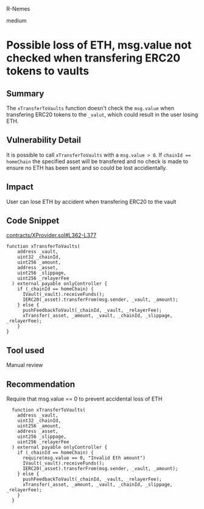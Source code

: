 R-Nemes

medium

# Possible loss of ETH, msg.value not checked when transfering ERC20 tokens to vaults

## Summary
The `xTransferToVaults` function doesn't check the `msg.value` when transfering ERC20 tokens to the `_valut`, which could result in the user losing ETH.

## Vulnerability Detail
It is possible to call `xTransferToVaults` with a `msg.value > 0`.  If `chainId == homeChain` the specified asset will be transfered and no check is made to ensure no ETH has been sent and so could be lost accidientally.

## Impact
User can lose ETH by accident when transfering ERC20 to the vault 

## Code Snippet
[contracts/XProvider.sol#L362-L377](https://github.com/sherlock-audit/2023-01-derby/blob/main/derby-yield-optimiser/contracts/XProvider.sol#L362-L377)
```solidity
function xTransferToVaults(
    address _vault,
    uint32 _chainId,
    uint256 _amount,
    address _asset,
    uint256 _slippage,
    uint256 _relayerFee
  ) external payable onlyController {
    if (_chainId == homeChain) {
      IVault(_vault).receiveFunds();
      IERC20(_asset).transferFrom(msg.sender, _vault, _amount);
    } else {
      pushFeedbackToVault(_chainId, _vault, _relayerFee);
      xTransfer(_asset, _amount, _vault, _chainId, _slippage, _relayerFee);
    }
}
  ```

## Tool used

Manual review

## Recommendation
Require that msg.value == 0 to prevent accidental loss of ETH
```solidity
  function xTransferToVaults(
    address _vault,
    uint32 _chainId,
    uint256 _amount,
    address _asset,
    uint256 _slippage,
    uint256 _relayerFee
  ) external payable onlyController {
    if (_chainId == homeChain) {
      require(msg.value == 0, "Invalid Eth amount")
      IVault(_vault).receiveFunds();
      IERC20(_asset).transferFrom(msg.sender, _vault, _amount);
    } else {
      pushFeedbackToVault(_chainId, _vault, _relayerFee);
      xTransfer(_asset, _amount, _vault, _chainId, _slippage, _relayerFee);
    }
  }
  ```